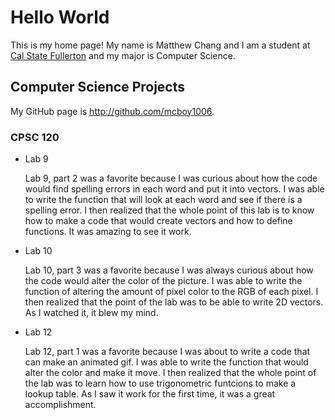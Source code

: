 # Hello World

This is my home page! My name is Matthew Chang and I am a student at [Cal State Fullerton](http://www.fullerton.edu/) and my major is Computer Science.

## Computer Science Projects

My GitHub page is http://github.com/mcboy1006.

### CPSC 120

* Lab 9

    Lab 9, part 2 was a favorite because I was curious about how the code would find spelling errors in each word and put it into vectors. I was able to write the function that will look at each word and see if there is a spelling error. I then realized that the whole point of this lab is to know how to make a code that would create vectors and how to define functions. It was amazing to see it work.

* Lab 10

    Lab 10, part 3 was a favorite because I was always curious about how the code would alter the color of the picture. I was able to write the function of altering the amount of pixel color to the RGB of each pixel. I then realized that the point of the lab was to be able to write 2D vectors. As I watched it, it blew my mind.

* Lab 12

    Lab 12, part 1 was a favorite because I was about to write a code that can make an animated gif. I was able to write the function that would alter the color and make it move. I then realized that the whole point of the lab was to learn how to use trigonometric funtcions to make a lookup table. As I saw it work for the first time, it was a great accomplishment.